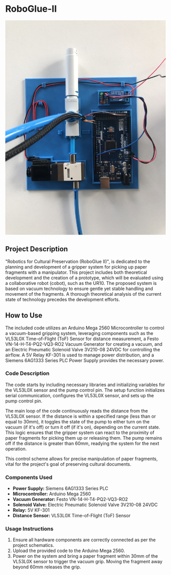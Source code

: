# RoboGlue-II
![Alt text](Control_System.jpg)

## Project Description

"Robotics for Cultural Preservation (RoboGlue II)", is dedicated to the planning and development of a gripper system for picking up paper fragments with a manipulator. This project includes both theoretical development and the creation of a prototype, which will be evaluated using a collaborative robot (cobot), such as the UR10. The proposed system is based on vacuum technology to ensure gentle yet stable handling and movement of the fragments. A thorough theoretical analysis of the current state of technology precedes the development efforts.

## How to Use

The included code utilizes an Arduino Mega 2560 Microcontroller to control a vacuum-based gripping system, leveraging components such as the VL53L0X Time-of-Flight (ToF) Sensor for distance measurement, a Festo VN-14-H-T4-PQ2-VQ3-RO2 Vacuum Generator for creating a vacuum, and an Electric Pneumatic Solenoid Valve 3V210-08 24VDC for controlling the airflow. A 5V Relay KF-301 is used to manage power distribution, and a Siemens 6AG1333 Series PLC Power Supply provides the necessary power.

### Code Description

The code starts by including necessary libraries and initializing variables for the VL53L0X sensor and the pump control pin. The setup function initializes serial communication, configures the VL53L0X sensor, and sets up the pump control pin.

The main loop of the code continuously reads the distance from the VL53L0X sensor. If the distance is within a specified range (less than or equal to 30mm), it toggles the state of the pump to either turn on the vacuum (if it's off) or turn it off (if it's on), depending on the current state. This logic ensures that the gripper system can react to the proximity of paper fragments for picking them up or releasing them. The pump remains off if the distance is greater than 60mm, readying the system for the next operation.

This control scheme allows for precise manipulation of paper fragments, vital for the project's goal of preserving cultural documents.

### Components Used

- **Power Supply:** Siemens 6AG1333 Series PLC
- **Microcontroller:** Arduino Mega 2560
- **Vacuum Generator:** Festo VN-14-H-T4-PQ2-VQ3-RO2
- **Solenoid Valve:** Electric Pneumatic Solenoid Valve 3V210-08 24VDC
- **Relay:** 5V KF-301
- **Distance Sensor:** VL53L0X Time-of-Flight (ToF) Sensor

### Usage Instructions

1. Ensure all hardware components are correctly connected as per the project schematics.
2. Upload the provided code to the Arduino Mega 2560.
3. Power on the system and bring a paper fragment within 30mm of the VL53L0X sensor to trigger the vacuum grip. Moving the fragment away beyond 60mm releases the grip.

